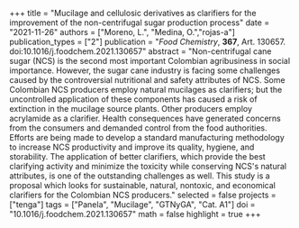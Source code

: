 +++
title = "Mucilage and cellulosic derivatives as clarifiers for the improvement of the non-centrifugal sugar production process"
date = "2021-11-26"
authors = ["Moreno, L.", "Medina, O.","rojas-a"]
publication_types = ["2"]
publication = "*Food Chemistry*, **367**, Art. 130657. doi:10.1016/j.foodchem.2021.130657"
abstract = "Non-centrifugal cane sugar (NCS) is the second most important Colombian agribusiness in social importance. However, the sugar cane industry is facing some challenges caused by the controversial nutritional and safety attributes of NCS. Some Colombian NCS producers employ natural mucilages as clarifiers; but the uncontrolled application of these components has caused a risk of extinction in the mucilage source plants. Other producers employ acrylamide as a clarifier. Health consequences have generated concerns from the consumers and demanded control from the food authorities. Efforts are being made to develop a standard manufacturing methodology to increase NCS productivity and improve its quality, hygiene, and storability. The application of better clarifiers, which provide the best clarifying activity and minimize the toxicity while conserving NCS's natural attributes, is one of the outstanding challenges as well. This study is a proposal which looks for sustainable, natural, nontoxic, and economical clarifiers for the Colombian NCS producers."
selected = false
projects = ["tenga"]
tags = ["Panela", "Mucilage", "GTNyGA", "Cat. A1"]
doi = "10.1016/j.foodchem.2021.130657"
math = false
highlight = true
+++
